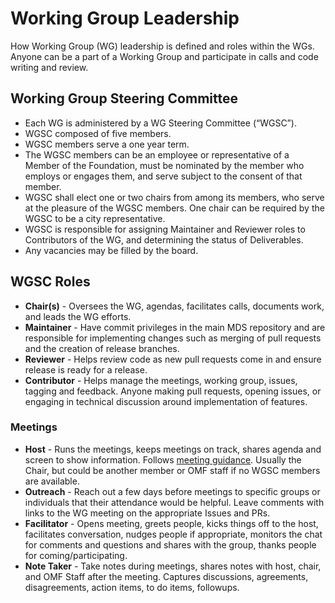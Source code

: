 # Working Group Leadership

How Working Group (WG) leadership is defined and roles within the WGs.  Anyone can be a part of a Working Group and participate in calls and code writing and review.

## Working Group Steering Committee

- Each WG is administered by a WG Steering Committee (“WGSC”).
- WGSC composed of five members.
- WGSC members serve a one year term.
- The WGSC members can be an employee or representative of a Member of the Foundation, must be nominated by the member who employs or engages them, and serve subject to the consent of that member.
- WGSC shall elect one or two chairs from among its members, who serve at the pleasure of the WGSC members. One chair can be required by the WGSC to be a city representative.
- WGSC is responsible for assigning Maintainer and Reviewer roles to Contributors of the WG, and determining the status of Deliverables.
- Any vacancies may be filled by the board.

## WGSC Roles

- **Chair(s)** - Oversees the WG, agendas, facilitates calls, documents work, and leads the WG efforts.
- **Maintainer** - Have commit privileges in the main MDS repository and are responsible for implementing changes such as merging of pull requests and the creation of release branches.
- **Reviewer** - Helps review code as new pull requests come in and ensure release is ready for a release.
- **Contributor** - Helps manage the meetings, working group, issues, tagging and feedback. Anyone making pull requests, opening issues, or engaging in technical discussion around implementation of features.

### Meetings

- **Host** - Runs the meetings, keeps meetings on track, shares agenda and screen to show information. Follows [meeting guidance](https://github.com/openmobilityfoundation/governance/blob/main/technical/Conference_Call_Meeting_Guidance.md). Usually the Chair, but could be another member or OMF staff if no WGSC members are available.
- **Outreach** - Reach out a few days before meetings to specific groups or individuals that their attendance would be helpful. Leave comments with links to the WG meeting on the appropriate Issues and PRs.
- **Facilitator** - Opens meeting, greets people, kicks things off to the host, facilitates conversation, nudges people if appropriate, monitors the chat for comments and questions and shares with the group, thanks people for coming/participating.
- **Note Taker** - Take notes during meetings, shares notes with host, chair, and OMF Staff after the meeting. Captures discussions, agreements, disagreements, action items, to do items, followups.
